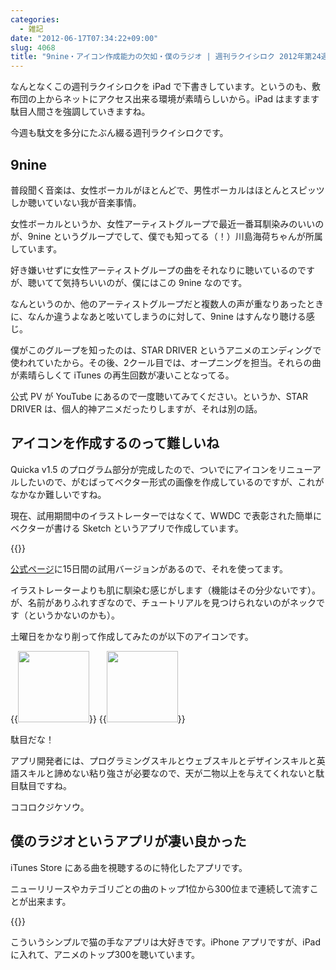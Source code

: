 ```yaml
---
categories:
  - 雑記
date: "2012-06-17T07:34:22+09:00"
slug: 4068
title: "9nine・アイコン作成能力の欠如・僕のラジオ | 週刊ラクイシロク 2012年第24週"
---
```


なんとなくこの週刊ラクイシロクを iPad で下書きしています。というのも、敷布団の上からネットにアクセス出来る環境が素晴らしいから。iPad はますます駄目人間さを強調していきますね。

今週も駄文を多分にたぶん綴る週刊ラクイシロクです。

## 9nine

普段聞く音楽は、女性ボーカルがほとんどで、男性ボーカルはほとんとスピッツしか聴いていない我が音楽事情。

女性ボーカルというか、女性アーティストグループで最近一番耳馴染みのいいのが、9nine というグループでして、僕でも知ってる（！）川島海荷ちゃんが所属しています。

好き嫌いせずに女性アーティストグループの曲をそれなりに聴いているのですが、聴いてて気持ちいいのが、僕にはこの 9nine なのです。

なんというのか、他のアーティストグループだと複数人の声が重なりあったときに、なんか違うよなあと呟いてしまうのに対して、9nine はすんなり聴ける感じ。

僕がこのグループを知ったのは、STAR DRIVER というアニメのエンディングで使われていたから。その後、2クール目では、オープニングを担当。それらの曲が素晴らしくて iTunes の再生回数が凄いことなってる。

公式 PV が YouTube にあるので一度聴いてみてください。というか、STAR DRIVER は、個人的神アニメだったりしますが、それは別の話。

## アイコンを作成するのって難しいね

Quicka v1.5 のプログラム部分が完成したので、ついでにアイコンをリニューアルしたいので、がむばってベクター形式の画像を作成しているのですが、これがなかなか難しいですね。

現在、試用期間中のイラストレーターではなくて、WWDC で表彰された簡単にベクターが書ける Sketch というアプリで作成しています。

{{<app id="402476602" title="Sketch 2.0.2（￥3,450）" src="http://a4.mzstatic.com/us/r1000/072/Purple/v4/9e/ed/8f/9eed8f5e-3015-5287-3e0e-8258ae4dcc1e/app.100x100-75.png">}}

[公式ページ](http://www.bohemiancoding.com/sketch/)に15日間の試用バージョンがあるので、それを使ってます。

イラストレーターよりも肌に馴染む感じがします（機能はその分少ないです）。が、名前がありふれすぎなので、チュートリアルを見つけられないのがネックです（というかないのかも）。

土曜日をかなり削って作成してみたのが以下のアイコンです。

{{<img alt="" src="/images/2012/06/4068_1.png" width="114" height="114">}} {{<img alt="" src="/images/2012/06/4068_2.png" width="114" height="114">}}

駄目だな！

アプリ開発者には、プログラミングスキルとウェブスキルとデザインスキルと英語スキルと諦めない粘り強さが必要なので、天が二物以上を与えてくれないと駄目駄目ですね。

ココロクジケソウ。

## 僕のラジオというアプリが凄い良かった

iTunes Store にある曲を視聴するのに特化したアプリです。

ニューリリースやカテゴリごとの曲のトップ1位から300位まで連続して流すことが出来ます。

{{<app id="506239642" title="僕のラジオ 1.2.2（￥170）" src="http://a2.mzstatic.com/us/r1000/090/Purple/v4/2f/6e/2f/2f6e2f05-a170-1dc0-a556-bb3cd534f0d8/mzm.jsaapope.100x100-75.png">}}

こういうシンプルで猫の手なアプリは大好きです。iPhone アプリですが、iPad に入れて、アニメのトップ300を聴いています。
